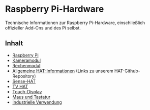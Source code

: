 # Raspberry Pi-Hardware

Technische Informationen zur Raspberry Pi-Hardware, einschließlich offizieller Add-Ons und des Pi selbst.

## Inhalt

- [Raspberry Pi](raspberrypi/README.md)
- [Kameramodul](camera/README.md)
- [Rechenmodul](computemodule/README.md)
- [Allgemeine HAT-Informationen](https://github.com/raspberrypi/hats/blob/master/README.md) (Links zu unserem HAT-Github-Repository)
- [Sense-HAT](Sense-Hut/README.md)
- [TV HAT](tv-hat/README.md)
- [Touch-Display](display/README.md)
- [Maus und Tastatur](keyboard_mouse/README.md)
- [Industrielle Verwendung](industriell/README.md)